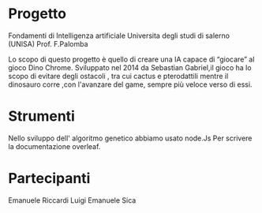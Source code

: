# Progetto
Fondamenti di Intelligenza artificiale Universita degli studi di salerno (UNISA) Prof. F.Palomba

Lo scopo di questo progetto è quello di creare una IA capace di “giocare” al gioco Dino Chrome. 
Sviluppato nel 2014 da Sebastian Gabriel,il gioco ha lo scopo di evitare degli ostacoli , tra cui cactus e pterodattili mentre il dinosauro corre ,con l'avanzare del game, sempre più veloce verso di essi.

# Strumenti
Nello sviluppo dell' algoritmo genetico abbiamo usato node.Js
Per scrivere la documentazione overleaf.

# Partecipanti
Emanuele Riccardi
Luigi Emanuele Sica

